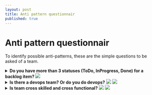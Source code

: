 ```yaml
---
layout: post
title: Anti pattern questionnair
published: true
---
```

# Anti pattern questionnair

To identify possible anti-patterns, these are the simple questions to be asked of a team.

<details>
  <summary><b>Do you have more than 3 statuses (ToDo, InProgress, Done) for a backlog item? </b> <img src="https://img.shields.io/badge/Anti-Agile-red.svg"></summary>
  <ul>
  <li> <a href="https://agilemanifesto.org">Agile manifesto</a> emphasizes a working product over complicated process.With a multi status complex workflow, a large process overhead is added rather than creation of working product  </li>
  <li> Statuses are driven by a workflow. Too many statuses in a workflow means:  
    <ol>
     <li> If time spent in each status is worth recording, then too many statuses combined together indicate a longer, hence anti-Agile iteration
       <ul>
       <li>The fundamental Agility principle is FAIL FAST, LEARN AND APPLY CORRECTION FAST</li>
       <li>Longer iteration make failures correction longer (more work piled up due to longer iteration) & later (longer iteration to realize failure)</li>
       </ul>
      </li>
     <li> Too many stauses and complicated process can be hard for tem to remember and follow and can cause [![Confusion](https://raw.githubusercontent.com/vjavle/vjavle.github.io/master/assets/images/sprintconfusion.png)](http://www.youtube.com/watch?v=Bw5LuY31C7w)  </li>
    </ol>      
  </li>  
  <li>  Many teams start with multistage workflow approach with a goal of ultra optimizing time spent on each stage. This needs elaborate <b>time capture</b> and <b>reporting</b> mechanism for every workflow stage. This is a large process management overhead, which defeats the purpose of simplicity in Agility.As is software is complex, some waste is inevitable. The point of smaller Agile iteration (e.g. Sprint) is to accept but reduce the waste   </li>
  </ul>
</details>

<details>
  <summary><b>Is there a devops team? Or do you do devops?</b> <img src="https://img.shields.io/badge/Anti-Agile-red.svg"> <img src="https://img.shields.io/badge/Anti-devops-red.svg"></summary>
  
  - devops is a culture, not a team
  - You don't DO devops. You adopt devops culture
  - If you have a devops team, You do not have devops culture. The devops team is a renamed CI/CD or release team
  - devops is cultural transformation of removing boundaries between development (including testing) and operations (infrastructure provisioning, post deployment support)
</details>

<details>
  <summary><b>Is team cross skilled and cross functional?</b> <img src="https://img.shields.io/badge/Anti-Agile-red.svg"> <img src="https://img.shields.io/badge/Anti-devops-red.svg"></summary>
  
  - Cross skilled - when each team member of the team can work on at least 2 layers of a functional stack (e.g. UI and Services or Services and DB or DB and Infrastructure code)
   - Cross functional - when a developer can function as a tester or vice versa or each team member perform a function of production support.
  - Is there a separate database team? Or is there a separate testing team? If you do, the spirit of continuous integration is lost right there.
  - Loss of continuous integration leads to anti agile (time lost waiting for other layer team to complete their work, only then to be integrated)
</details>
